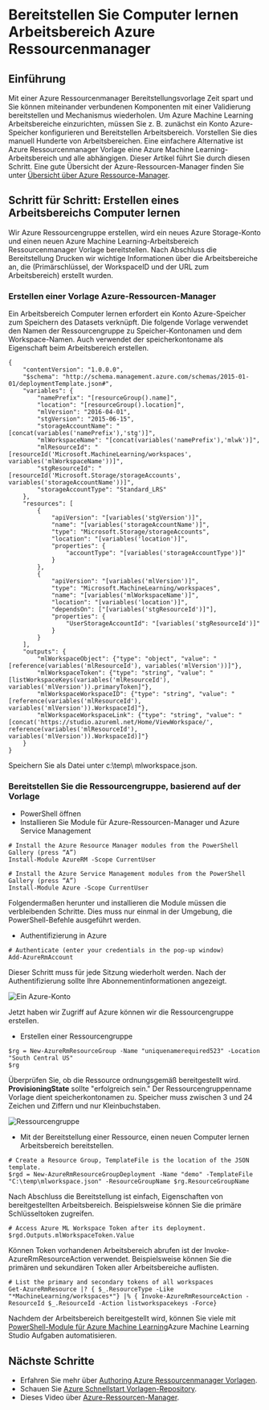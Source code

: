 <properties
    pageTitle="Computer lernen Arbeitsbereich Azure Ressourcenmanager Vorlage bereitstellen | Microsoft Azure"
    description="Arbeitsbereich für Azure maschinelles Lernen mit Azure Ressourcenmanager Vorlage bereitstellen"
    services="machine-learning"
    documentationCenter=""
    authors="ahgyger"
    manager="haining"
    editor="garye"/>

<tags
    ms.service="machine-learning"
    ms.workload="data-services"
    ms.tgt_pltfrm="na"
    ms.devlang="na"
    ms.topic="article"
    ms.date="08/23/2016"
    ms.author="ahgyger"/>
# <a name="deploy-machine-learning-workspace-using-azure-resource-manager"></a>Bereitstellen Sie Computer lernen Arbeitsbereich Azure Ressourcenmanager

## <a name="introduction"></a>Einführung
Mit einer Azure Ressourcenmanager Bereitstellungsvorlage Zeit spart und Sie können miteinander verbundenen Komponenten mit einer Validierung bereitstellen und Mechanismus wiederholen. Um Azure Machine Learning Arbeitsbereiche einzurichten, müssen Sie z. B. zunächst ein Konto Azure-Speicher konfigurieren und Bereitstellen Arbeitsbereich. Vorstellen Sie dies manuell Hunderte von Arbeitsbereichen. Eine einfachere Alternative ist Azure Ressourcenmanager Vorlage eine Azure Machine Learning-Arbeitsbereich und alle abhängigen. Dieser Artikel führt Sie durch diesen Schritt. Eine gute Übersicht der Azure-Ressourcen-Manager finden Sie unter [Übersicht über Azure Ressource-Manager](../azure-resource-manager/resource-group-overview.md).

## <a name="step-by-step-create-a-machine-learning-workspace"></a>Schritt für Schritt: Erstellen eines Arbeitsbereichs Computer lernen
Wir Azure Ressourcengruppe erstellen, wird ein neues Azure Storage-Konto und einen neuen Azure Machine Learning-Arbeitsbereich Ressourcenmanager Vorlage bereitstellen. Nach Abschluss die Bereitstellung Drucken wir wichtige Informationen über die Arbeitsbereiche an, die (Primärschlüssel, der WorkspaceID und der URL zum Arbeitsbereich) erstellt wurden.

### <a name="create-an-azure-resource-manager-template"></a>Erstellen einer Vorlage Azure-Ressourcen-Manager
Ein Arbeitsbereich Computer lernen erfordert ein Konto Azure-Speicher zum Speichern des Datasets verknüpft.
Die folgende Vorlage verwendet den Namen der Ressourcengruppe zu Speicher-Kontonamen und dem Workspace-Namen.  Auch verwendet der speicherkontoname als Eigenschaft beim Arbeitsbereich erstellen.

```
{
    "contentVersion": "1.0.0.0",
    "$schema": "http://schema.management.azure.com/schemas/2015-01-01/deploymentTemplate.json#",
    "variables": {
        "namePrefix": "[resourceGroup().name]",
        "location": "[resourceGroup().location]",
        "mlVersion": "2016-04-01",
        "stgVersion": "2015-06-15",
        "storageAccountName": "[concat(variables('namePrefix'),'stg')]",
        "mlWorkspaceName": "[concat(variables('namePrefix'),'mlwk')]",
        "mlResourceId": "[resourceId('Microsoft.MachineLearning/workspaces', variables('mlWorkspaceName'))]",
        "stgResourceId": "[resourceId('Microsoft.Storage/storageAccounts', variables('storageAccountName'))]",
        "storageAccountType": "Standard_LRS"
    },
    "resources": [
        {
            "apiVersion": "[variables('stgVersion')]",
            "name": "[variables('storageAccountName')]",
            "type": "Microsoft.Storage/storageAccounts",
            "location": "[variables('location')]",
            "properties": {
                "accountType": "[variables('storageAccountType')]"
            }
        },
        {
            "apiVersion": "[variables('mlVersion')]",
            "type": "Microsoft.MachineLearning/workspaces",
            "name": "[variables('mlWorkspaceName')]",
            "location": "[variables('location')]",
            "dependsOn": ["[variables('stgResourceId')]"],
            "properties": {
                "UserStorageAccountId": "[variables('stgResourceId')]"
            }
        }
    ],
    "outputs": {
        "mlWorkspaceObject": {"type": "object", "value": "[reference(variables('mlResourceId'), variables('mlVersion'))]"},
        "mlWorkspaceToken": {"type": "string", "value": "[listWorkspaceKeys(variables('mlResourceId'), variables('mlVersion')).primaryToken]"},
        "mlWorkspaceWorkspaceID": {"type": "string", "value": "[reference(variables('mlResourceId'), variables('mlVersion')).WorkspaceId]"},
        "mlWorkspaceWorkspaceLink": {"type": "string", "value": "[concat('https://studio.azureml.net/Home/ViewWorkspace/', reference(variables('mlResourceId'), variables('mlVersion')).WorkspaceId)]"}
    }
}

```
Speichern Sie als Datei unter c:\temp\ mlworkspace.json.

### <a name="deploy-the-resource-group-based-on-the-template"></a>Bereitstellen Sie die Ressourcengruppe, basierend auf der Vorlage
* PowerShell öffnen
* Installieren Sie Module für Azure-Ressourcen-Manager und Azure Service Management  

```
# Install the Azure Resource Manager modules from the PowerShell Gallery (press “A”)
Install-Module AzureRM -Scope CurrentUser

# Install the Azure Service Management modules from the PowerShell Gallery (press “A”)
Install-Module Azure -Scope CurrentUser
```

   Folgendermaßen herunter und installieren die Module müssen die verbleibenden Schritte. Dies muss nur einmal in der Umgebung, die PowerShell-Befehle ausgeführt werden.   

* Authentifizierung in Azure  

```
# Authenticate (enter your credentials in the pop-up window)
Add-AzureRmAccount
```
Dieser Schritt muss für jede Sitzung wiederholt werden. Nach der Authentifizierung sollte Ihre Abonnementinformationen angezeigt.

![Ein Azure-Konto][1]

Jetzt haben wir Zugriff auf Azure können wir die Ressourcengruppe erstellen.

* Erstellen einer Ressourcengruppe

```
$rg = New-AzureRmResourceGroup -Name "uniquenamerequired523" -Location "South Central US"
$rg
```

Überprüfen Sie, ob die Ressource ordnungsgemäß bereitgestellt wird. **ProvisioningState** sollte "erfolgreich sein."
Der Ressourcengruppenname Vorlage dient speicherkontonamen zu. Speicher muss zwischen 3 und 24 Zeichen und Ziffern und nur Kleinbuchstaben.

![Ressourcengruppe][2]

* Mit der Bereitstellung einer Ressource, einen neuen Computer lernen Arbeitsbereich bereitstellen.

```
# Create a Resource Group, TemplateFile is the location of the JSON template.
$rgd = New-AzureRmResourceGroupDeployment -Name "demo" -TemplateFile "C:\temp\mlworkspace.json" -ResourceGroupName $rg.ResourceGroupName
```

Nach Abschluss die Bereitstellung ist einfach, Eigenschaften von bereitgestellten Arbeitsbereich. Beispielsweise können Sie die primäre Schlüsseltoken zugreifen.

```
# Access Azure ML Workspace Token after its deployment.
$rgd.Outputs.mlWorkspaceToken.Value
```

Können Token vorhandenen Arbeitsbereich abrufen ist der Invoke-AzureRmResourceAction verwendet. Beispielsweise können Sie die primären und sekundären Token aller Arbeitsbereiche auflisten.

```  
# List the primary and secondary tokens of all workspaces
Get-AzureRmResource |? { $_.ResourceType -Like "*MachineLearning/workspaces*"} |% { Invoke-AzureRmResourceAction -ResourceId $_.ResourceId -Action listworkspacekeys -Force}  
```
Nachdem der Arbeitsbereich bereitgestellt wird, können Sie viele mit [PowerShell-Module für Azure Machine Learning](http://aka.ms/amlps)Azure Machine Learning Studio Aufgaben automatisieren.

## <a name="next-steps"></a>Nächste Schritte 
* Erfahren Sie mehr über [Authoring Azure Ressourcenmanager Vorlagen](../resource-group-authoring-templates.md). 
* Schauen Sie [Azure Schnellstart Vorlagen-Repository](https://github.com/Azure/azure-quickstart-templates). 
* Dieses Video über [Azure-Ressourcen-Manager](https://channel9.msdn.com/Events/Ignite/2015/C9-39). 
 
<!--Image references-->
[1]: ../media/machine-learning-deploy-with-resource-manager-template/azuresubscription.png
[2]: ../media/machine-learning-deploy-with-resource-manager-template/resourcegroupprovisioning.png


<!--Link references-->

